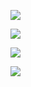<p allign = "center">
  <img src="https://github-readme-stats.vercel.app/api?username=NortonV&theme=dark"/>

<p allign = "center">
  <img src="https://wakatime.com/share/@b378d2d4-52d5-4f37-bf7f-f9b557a02c75/02c102c4-94b5-493d-84b1-f9d5c176b368.svg">

<p allign = "center">
  <img src="https://wakatime.com/share/@b378d2d4-52d5-4f37-bf7f-f9b557a02c75/e6f495e0-3c14-4c7d-a848-704256e2d616.svg">

<p allign = "center">
  <img src="https://wakatime.com/share/@b378d2d4-52d5-4f37-bf7f-f9b557a02c75/4c24e7a1-3153-41d9-89d7-902a517f6fbb.svg">
